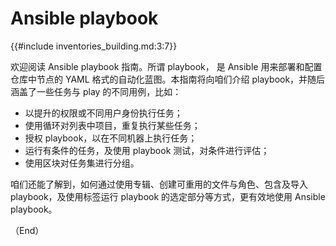 # Ansible playbook

{{#include inventories_building.md:3:7}}

欢迎阅读 Ansible playbook 指南。所谓 playbook， 是 Ansible 用来部署和配置仓库中节点的 YAML 格式的自动化蓝图。本指南将向咱们介绍 playbook，并随后涵盖了一些任务与 play 的不同用例，比如：

- 以提升的权限或不同用户身份执行任务；
- 使用循环对列表中项目，重复执行某些任务；
- 授权 playbook，以在不同机器上执行任务；
- 运行有条件的任务，及使用 playbook 测试，对条件进行评估；
- 使用区块对任务集进行分组。


咱们还能了解到，如何通过使用专辑、创建可重用的文件与角色、包含及导入 playbook，及使用标签运行 playbook 的选定部分等方式，更有效地使用 Ansible playbook。


（End）


